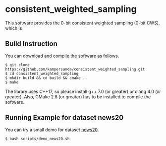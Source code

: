 # consistent\_weighted\_sampling

This software provides the 0-bit consistent weighted sampling (0-bit CWS), which is 

## Build Instruction

You can download and compile the software as follows.

```
$ git clone https://github.com/kampersanda/consistent_weighted_sampling.git
$ cd consistent_weighted_sampling
$ mkdir build && cd build && cmake ..
$ make
```

The library uses C++17, so please install g++ 7.0 (or greater) or clang 4.0 (or greater).
Also, CMake 2.8 (or greater) has to be installed to compile the software.

## Running Example for dataset news20

You can try a small demo for dataset [news20](https://www.csie.ntu.edu.tw/~cjlin/libsvmtools/datasets/multiclass.html#news20).

```
$ bash scripts/demo_news20.sh
```
